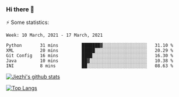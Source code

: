 ### Hi there 👋

⚡ Some statistics:

<!--START_SECTION:waka-->
```text
Week: 10 March, 2021 - 17 March, 2021

Python       31 mins         ███████▓░░░░░░░░░░░░░░░░░   31.10 % 
XML          20 mins         █████░░░░░░░░░░░░░░░░░░░░   20.29 % 
Git Config   16 mins         ████░░░░░░░░░░░░░░░░░░░░░   16.30 % 
Java         10 mins         ██▓░░░░░░░░░░░░░░░░░░░░░░   10.38 % 
INI          8 mins          ██░░░░░░░░░░░░░░░░░░░░░░░   08.63 % 
```
<!--END_SECTION:waka-->

[![Jiezhi's github stats](https://github-readme-stats.vercel.app/api?username=Jiezhi&show_icons=true)](https://github.com/Jiezhi/github-readme-stats)

[![Top Langs](https://github-readme-stats.vercel.app/api/top-langs/?username=Jiezhi&hide=javascript,html)](https://github.com/Jiezhi/github-readme-stats)
<!--
**Jiezhi/Jiezhi** is a ✨ _special_ ✨ repository because its `README.md` (this file) appears on your GitHub profile.

Here are some ideas to get you started:

- 🔭 I’m currently working on ...
- 🌱 I’m currently learning ...
- 👯 I’m looking to collaborate on ...
- 🤔 I’m looking for help with ...
- 💬 Ask me about ...
- 📫 How to reach me: ...
- 😄 Pronouns: ...
- ⚡ Fun fact: ...
-->

